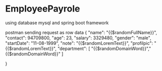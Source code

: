 # EmployeePayrole
using database mysql and spring boot framework

postman sending request as row data
{
    "name": "{{$randomFullName}}",
    "contact": 94709800,
    "age": 23,
    "salary": 3329480,
    "gender": "male",
    "startDate": "11-08-1999",
    "note": "{{$randomLoremText}}",
    "profilpic": "{{$randomLoremText}}",
    "department": [
        "{{$randomDomainWord}}","{{$randomDomainWord}}"
    ]

}
